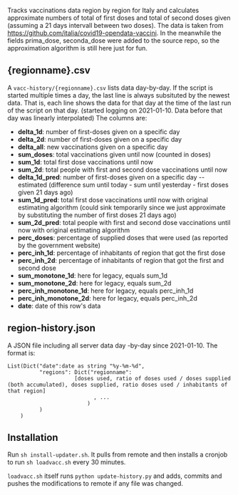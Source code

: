 Tracks vaccinations data region by region for Italy and calculates approximate numbers of total of first doses and total of second doses given (assuming a 21 days intervall between two doses). The data is taken from https://github.com/italia/covid19-opendata-vaccini. In the meanwhile the fields prima_dose, seconda_dose were added to the source repo, so the approximation algorithm is still here just for fun.

## {regionname}.csv
A `vacc-history/{regionname}.csv` lists data day-by-day. If the script is started multiple times a day, the last line is always subsituted by the newest data. That is, each line shows the data for that day at the time of the last run of the script on that day. (started logging on 2021-01-10. Data before that day was linearly interpolated)
The columns are:

- **delta_1d**: number of first-doses given on a specific day
- **delta_2d**: number of first-doses given on a specific day
- **delta_all**: new vaccinations given on a specific day
- **sum_doses**: total vaccinations given until now (counted in doses)
- **sum_1d**: total first dose vaccinations until now
- **sum_2d**: total people with first and second dose vaccinations until now
- **delta_1d_pred**: number of first-doses given on a specific day -- estimated (difference sum until today - sum until yesterday - first doses given 21 days ago)
- **sum_1d_pred**: total first dose vaccinations until now with original estimating algorithm (could sink temporarily since we just approximate by substituting the number of first doses 21 days ago)
- **sum_2d_pred**: total people with first and second dose vaccinations until now with original estimating algorithm
- **perc_doses**: percentage of supplied doses that were used (as reported by the government website)
- **perc_inh_1d**: percentage of inhabitants of region that got the first dose
- **perc_inh_2d**: percentage of inhabitants of region that got the first and second dose
- **sum_monotone_1d**: here for legacy, equals sum_1d
- **sum_monotone_2d**: here for legacy, equals sum_2d
- **perc_inh_monotone_1d**: here for legacy, equals perc_inh_1d
- **perc_inh_monotone_2d**: here for legacy, equals perc_inh_2d
- **date**: date of this row's data

## region-history.json
A JSON file including all server data day -by-day since 2021-01-10. The format is:
```
List(Dict("date":date as string "%y-%m-%d",
          "regions": Dict("regionname":
                     [doses used, ratio of doses used / doses supplied (both accumulated), doses supplied, ratio doses used / inhabitants of that region]
                           , ...
                         )
          )
    )
```

## Installation
Run `sh install-updater.sh`. It pulls from remote and then installs a cronjob to run `sh loadvacc.sh` every 30 minutes.

`loadvacc.sh` itself runs `python update-history.py` and adds, commits and pushes the modifications to remote if any file was changed.
